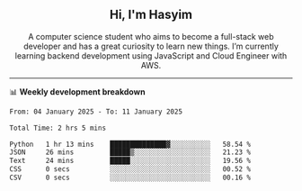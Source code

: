 <h2 align="center">Hi, I'm Hasyim</h2>

<p align="center">A computer science student who aims to become a full-stack web developer and has a great curiosity to learn new things. I’m currently learning backend development using JavaScript and Cloud Engineer with AWS.</p>

---

📊 **Weekly development breakdown**

<!--START_SECTION:waka-->

```txt
From: 04 January 2025 - To: 11 January 2025

Total Time: 2 hrs 5 mins

Python   1 hr 13 mins    ██████████████▓░░░░░░░░░░   58.54 %
JSON     26 mins         █████▒░░░░░░░░░░░░░░░░░░░   21.23 %
Text     24 mins         █████░░░░░░░░░░░░░░░░░░░░   19.56 %
CSS      0 secs          ░░░░░░░░░░░░░░░░░░░░░░░░░   00.52 %
CSV      0 secs          ░░░░░░░░░░░░░░░░░░░░░░░░░   00.16 %
```

<!--END_SECTION:waka-->

<!-- - You can reach me on **hasyim11c@gmail.com** -->
